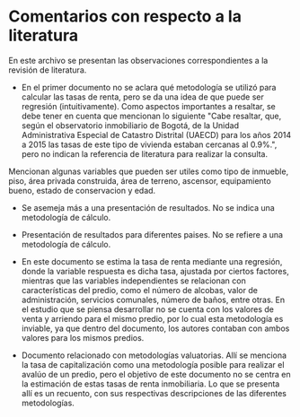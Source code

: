 # Comentarios con respecto a la literatura

En este archivo se presentan las observaciones correspondientes a la revisión de literatura.

* En el primer documento no se aclara qué metodología se utilizó para calcular las tasas de renta, pero se da una idea de que puede ser regresión (intuitivamente). 
Como aspectos importantes a resaltar, se debe tener en cuenta que mencionan lo siguiente "Cabe resaltar, que, según el observatorio inmobiliario de Bogotá, de la Unidad Administrativa Especial de Catastro Distrital (UAECD) para los años 2014 a 2015 las tasas de este tipo de vivienda estaban cercanas al 0.9%.", pero no indican la referencia de literatura para realizar la consulta. 

Mencionan algunas variables que pueden ser utiles como tipo de inmueble, piso, área privada construida, área de terreno, ascensor, equipamiento bueno, estado de conservacion y edad.

* Se asemeja más a una presentación de resultados. No se indica una metodología de cálculo.

* Presentación de resultados para diferentes paises. No se refiere a una metodología de cálculo.

* En este documento se estima la tasa de renta mediante una regresión, donde la variable respuesta es dicha tasa, ajustada por ciertos factores, mientras que las variables independientes se relacionan con características del predio, como el número de alcobas, valor de administración, servicios comunales, número de baños, entre otras. En el estudio que se piensa desarrollar no se cuenta con los valores de venta y arriendo para el mismo predio, por lo cual esta metodología es inviable, ya que dentro del documento, los autores contaban con ambos valores para los mismos predios. 

* Documento relacionado con metodologías valuatorias. Allí se menciona la tasa de capitalización como una metodología posible para realizar el avalúo de un predio, pero el objetivo de este documento no se centra en la estimación de estas tasas de renta inmobiliaria. Lo que se presenta allí es un recuento, con sus respectivas descripciones de las diferentes metodologías. 